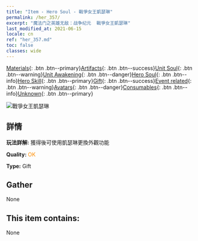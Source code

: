 ```yaml
---
title: "Item - Hero Soul - 戰爭女王凱瑟琳"
permalink: /her_357/
excerpt: "魔法门之英雄无敌：战争纪元  戰爭女王凱瑟琳"
last_modified_at: 2021-06-15
locale: cn
ref: "her_357.md"
toc: false
classes: wide
---
```

 [Materials](/ItemsCN/){: .btn .btn--primary}[Artifacts](/ItemsCN/Artifacts/){: .btn .btn--success}[Unit Soul](/ItemsCN/UnitSoul/){: .btn .btn--warning}[Unit Awakening](/ItemsCN/UnitAwakening/){: .btn .btn--danger}[Hero Soul](/ItemsCN/HeroSoul/){: .btn .btn--info}[Hero Skill](/ItemsCN/HeroSkill/){: .btn .btn--primary}[Gift](/ItemsCN/Gift/){: .btn .btn--success}[Event related](/ItemsCN/Events/){: .btn .btn--warning}[Avatars](/ItemsCN/Avatars/){: .btn .btn--danger}[Consumables](/ItemsCN/Consumables/){: .btn .btn--info}[Unknown](/ItemsCN/Unknown/){: .btn .btn--primary}

 ![戰爭女王凱瑟琳](/images/h/h_Catherine1.jpg)

## 詳情
 **玩法詳解:** 獲得後可使用凱瑟琳更換外觀功能

 **Quality:** <span style="color: #FF8C00">OK</span>

 **Type:** Gift

## Gather

  None

## This item contains:

  None

